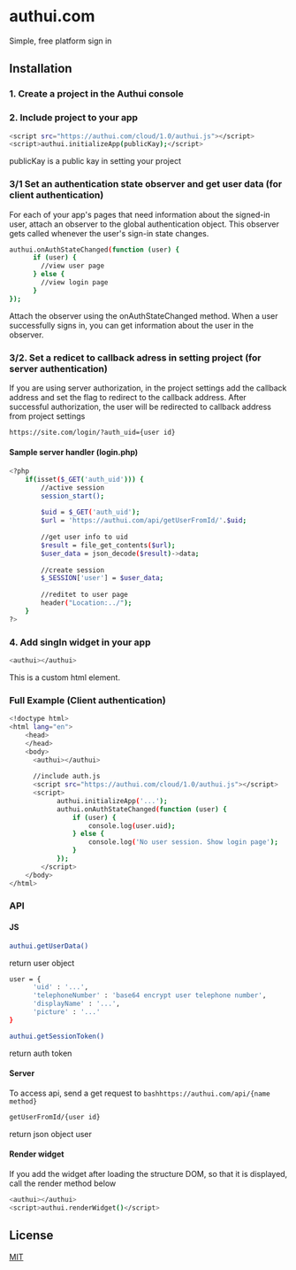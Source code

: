 # authui.com

Simple, free platform sign in

## Installation

### 1. Create a project in the Authui console
### 2. Include project to your app

```bash
<script src="https://authui.com/cloud/1.0/authui.js"></script>
<script>authui.initializeApp(publicKay);</script>
```
publicKay is a public kay in setting your project

### 3/1 Set an authentication state observer and get user data (for client authentication)

For each of your app's pages that need information about the signed-in user, attach an observer to the global authentication object. This observer gets called whenever the user's sign-in state changes.

```bash
authui.onAuthStateChanged(function (user) {
      if (user) {
        //view user page
      } else {
        //view login page
      }
});
```
Attach the observer using the onAuthStateChanged method. When a user successfully signs in, you can get information about the user in the observer.

### 3/2. Set a redicet to callback adress in setting project (for server authentication)

If you are using server authorization, in the project settings add the callback address and set the flag to redirect to the callback address. 
After successful authorization, the user will be redirected to callback address from project settings
```bash
https://site.com/login/?auth_uid={user id}
```

#### Sample server handler (login.php)

```bash
<?php
    if(isset($_GET('auth_uid'))) {
        //active session
        session_start();
        
        $uid = $_GET('auth_uid');
        $url = 'https://authui.com/api/getUserFromId/'.$uid;
        
        //get user info to uid
        $result = file_get_contents($url);
        $user_data = json_decode($result)->data;
        
        //create session
        $_SESSION['user'] = $user_data;
        
        //reditet to user page
        header("Location:../");
    }
?>
```

### 4. Add singIn widget in your app
```bash
<authui></authui>
```
This is a custom html element.

### Full Example (Client authentication)

```bash
<!doctype html>
<html lang="en">
    <head>
    </head>
    <body>
      <authui></authui>
      
      //include auth.js
      <script src="https://authui.com/cloud/1.0/authui.js"></script>
      <script>
            authui.initializeApp('...');
            authui.onAuthStateChanged(function (user) {
                if (user) {
                    console.log(user.uid);
                } else {
                    console.log('No user session. Show login page');
                }
            });
        </script>
    </body>
</html>
```
### API
#### JS
```bash
authui.getUserData()
```
return user object
```bash
user = {
      'uid' : '...',
      'telephoneNumber' : 'base64 encrypt user telephone number',
      'displayName' : '...',
      'picture' : '...'
}
```

```bash
authui.getSessionToken()
```
return auth token

#### Server
To access api, send a get request to ```bashhttps://authui.com/api/{name method}```
```bash
getUserFromId/{user id}
```
return json object user

#### Render widget
If you add the widget after loading the structure DOM, so that it is displayed, call the render method below
```bash
<authui></authui>
<script>authui.renderWidget()</script>
```
## License
[MIT](https://choosealicense.com/licenses/mit/)
